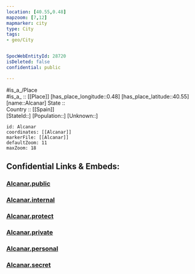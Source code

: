 ```yaml
---
location: [40.55,0.48] 
mapzoom: [7,12] 
mapmarker: city 
type: City
tags:
- geo/City


SpocWebEntityId: 28720
isDeleted: false
confidential: public

---
```

#is_a_/Place  
#is_a_ :: [[Place]] 
[has_place_longitude::0.48] 
[has_place_latitude::40.55] 
[name::Alcanar] 
State ::  
Country :: [[Spain]]  
[StateId::] 
[Population::] 
[Unknown::] 


```leaflet
id: Alcanar
coordinates: [[Alcanar]] 
markerFile: [[Alcanar]] 
defaultZoom: 11 
maxZoom: 18
```


## Confidential Links & Embeds: 

### [Alcanar.public](/_public/\Earth\Continent\Europe\Europe~South\Spain\Provinces~Spain\Catalunya\counties~Cataluña\Tarragona\cities~TarragonaAlcanar.public.md) 

### [Alcanar.internal](/_internal/\Earth\Continent\Europe\Europe~South\Spain\Provinces~Spain\Catalunya\counties~Cataluña\Tarragona\cities~TarragonaAlcanar.internal.md) 

### [Alcanar.protect](/_protect/\Earth\Continent\Europe\Europe~South\Spain\Provinces~Spain\Catalunya\counties~Cataluña\Tarragona\cities~TarragonaAlcanar.protect.md) 

### [Alcanar.private](/_private/\Earth\Continent\Europe\Europe~South\Spain\Provinces~Spain\Catalunya\counties~Cataluña\Tarragona\cities~TarragonaAlcanar.private.md) 

### [Alcanar.personal](/_personal/\Earth\Continent\Europe\Europe~South\Spain\Provinces~Spain\Catalunya\counties~Cataluña\Tarragona\cities~TarragonaAlcanar.personal.md) 

### [Alcanar.secret](/_secret/\Earth\Continent\Europe\Europe~South\Spain\Provinces~Spain\Catalunya\counties~Cataluña\Tarragona\cities~TarragonaAlcanar.secret.md)

